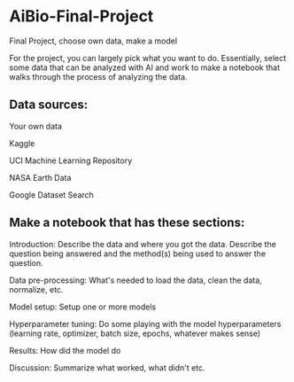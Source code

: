 # AiBio-Final-Project
Final Project, choose own data, make a model


For the project, you can largely pick what you want to do. Essentially, select some data that can be analyzed with AI and work to make a notebook that walks through the process of analyzing the data.

## Data sources: 
Your own data

Kaggle

UCI Machine Learning Repository

NASA Earth Data

Google Dataset Search


## Make a notebook that has these sections:

Introduction: Describe the data and where you got the data. Describe the question being answered and the method(s) being used to answer the question.

Data pre-processing: What's needed to load the data, clean the data, normalize, etc.

Model setup: Setup one or more models

Hyperparameter tuning: Do some playing with the model hyperparameters (learning rate, optimizer, batch size, epochs, whatever makes sense)

Results: How did the model do

Discussion: Summarize what worked, what didn't etc.
